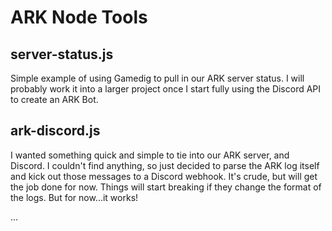 # ARK Node Tools

## server-status.js

Simple example of using Gamedig to pull in our ARK server status. I will probably work it into a larger project once I start fully using the Discord API to create an ARK Bot.

## ark-discord.js

I wanted something quick and simple to tie into our ARK server, and Discord.  I couldn't find anything, so just decided to parse the ARK log itself and kick out those messages to a Discord webhook.  It's crude, but will get the job done for now.  Things will start breaking if they change the format of the logs. But for now...it works!

...
